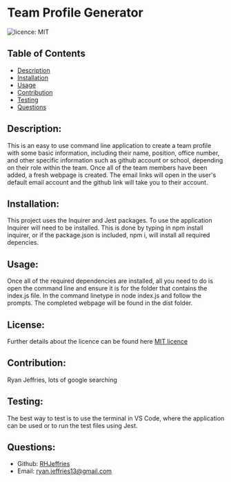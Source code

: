 # Team Profile Generator
  
  ![licence: MIT](https://img.shields.io/badge/license-MIT-pink)

  ## Table of Contents 
  - [Description](#description)
  - [Installation](#installation)
  - [Usage](#usage)
  - [Contribution](#contribution)
  - [Testing](#testing)
  - [Questions](#questions)
  
  ## Description:
  This is an easy to use command line application to create a team profile with some basic information, including their name, position, office number, and other specific information such as github account or school, depending on their role within the team. Once all of the team members have been added, a fresh webpage is created. The email links will open in the user's default email account and the github link will take you to their account. 
  
  ## Installation:
  This project uses the Inquirer and Jest packages. To use the application Inquirer will need to be installed. This is done by typing in npm install inquirer, or if the package.json is included, npm i, will install all required depencies. 
  
  ## Usage:
  Once all of the required dependencies are installed, all you need to do is open the command line and ensure it is for the folder that contains the index.js file. In the command linetype in node index.js and follow the prompts. The completed webpage will be found in the dist folder. 
  
  ## License:
  Further details about the licence can be found here [MIT licence](https://opensource.org/licenses/MIT)
  
  ## Contribution:
  Ryan Jeffries, lots of google searching
  
  ## Testing:
  The best way to test is to use the terminal in VS Code, where the application can be used or to run the test files using Jest. 
  
  ## Questions:
  - Github: [RHJeffries](https://github.com/RHJeffries)
  - Email: [ryan.jeffries13@gmail.com](mailto:ryan.jeffries13@gmail.com) 